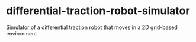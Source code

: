 # differential-traction-robot-simulator
Simulator of a differential traction robot that moves in a 2D grid-based environment
